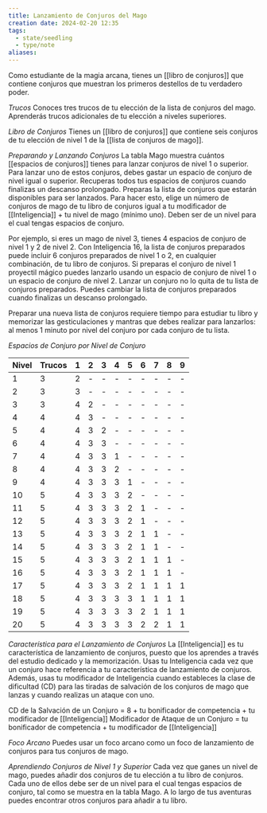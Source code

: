 ```yaml
---
title: Lanzamiento de Conjuros del Mago
creation date: 2024-02-20 12:35
tags:
  - state/seedling
  - type/note
aliases:
---
```

Como estudiante de la magia arcana, tienes un [[libro de conjuros]] que contiene conjuros que
muestran los primeros destellos de tu verdadero poder.

*Trucos*
Conoces tres trucos de tu elección de la lista de conjuros del mago. Aprenderás trucos adicionales de tu elección a niveles superiores.

*Libro de Conjuros*
Tienes un [[libro de conjuros]] que contiene seis conjuros de tu elección de nivel 1 de la [[lista de conjuros de mago]].

*Preparando y Lanzando Conjuros*
La tabla Mago muestra cuántos [[espacios de conjuros]] tienes para lanzar conjuros de nivel 1 o
superior. Para lanzar uno de estos conjuros, debes gastar un espacio de conjuro de nivel igual o
superior. Recuperas todos tus espacios de conjuros cuando finalizas un descanso prolongado.
Preparas la lista de conjuros que estarán disponibles para ser lanzados. 
Para hacer esto, elige un número de conjuros de mago de tu libro de conjuros igual a tu modificador de [[Inteligencia]] + tu nivel de mago (mínimo uno). 
Deben ser de un nivel para el cual tengas espacios de conjuro.

Por ejemplo, si eres un mago de nivel 3, tienes 4 espacios de conjuro de nivel 1 y 2 de nivel 2. Con
Inteligencia 16, la lista de conjuros preparados puede incluir 6 conjuros preparados de nivel 1 o 2, en cualquier combinación, de tu libro de conjuros. Si preparas el conjuro de nivel 1 proyectil mágico puedes lanzarlo usando un espacio de conjuro de nivel 1 o un espacio de conjuro de nivel 2. Lanzar un conjuro no lo quita de tu lista de conjuros preparados.
Puedes cambiar la lista de conjuros preparados cuando finalizas un descanso prolongado. 

Preparar una nueva lista de conjuros requiere tiempo para estudiar tu libro y memorizar las gesticulaciones y mantras que debes realizar para lanzarlos: al menos 1 minuto por nivel del conjuro por cada conjuro de tu lista.


*Espacios de Conjuro por Nivel de Conjuro*

| Nivel | Trucos | 1 | 2 | 3 | 4 | 5 | 6 | 7 | 8 | 9 |
| ---- | ---- | ---- | ---- | ---- | ---- | ---- | ---- | ---- | ---- | ---- |
| 1 | 3 | 2 | - | - | - | - | - | - | - | - |
| 2 | 3 | 3 | - | - | - | - | - | - | - | - |
| 3 | 3 | 4 | 2 | - | - | - | - | - | - | - |
| 4 | 4 | 4 | 3 | - | - | - | - | - | - | - |
| 5 | 4 | 4 | 3 | 2 | - | - | - | - | - | - |
| 6 | 4 | 4 | 3 | 3 | - | - | - | - | - | - |
| 7 | 4 | 4 | 3 | 3 | 1 | - | - | - | - | - |
| 8 | 4 | 4 | 3 | 3 | 2 | - | - | - | - | - |
| 9 | 4 | 4 | 3 | 3 | 3 | 1 | - | - | - | - |
| 10 | 5 | 4 | 3 | 3 | 3 | 2 | - | - | - | - |
| 11 | 5 | 4 | 3 | 3 | 3 | 2 | 1 | - | - | - |
| 12 | 5 | 4 | 3 | 3 | 3 | 2 | 1 | - | - | - |
| 13 | 5 | 4 | 3 | 3 | 3 | 2 | 1 | 1 | - | - |
| 14 | 5 | 4 | 3 | 3 | 3 | 2 | 1 | 1 | - | - |
| 15 | 5 | 4 | 3 | 3 | 3 | 2 | 1 | 1 | 1 | - |
| 16 | 5 | 4 | 3 | 3 | 3 | 2 | 1 | 1 | 1 | - |
| 17 | 5 | 4 | 3 | 3 | 3 | 2 | 1 | 1 | 1 | 1 |
| 18 | 5 | 4 | 3 | 3 | 3 | 3 | 1 | 1 | 1 | 1 |
| 19 | 5 | 4 | 3 | 3 | 3 | 3 | 2 | 1 | 1 | 1 |
| 20 | 5 | 4 | 3 | 3 | 3 | 3 | 2 | 2 | 1 | 1 |


*Característica para el Lanzamiento de Conjuros*
La [[Inteligencia]] es tu característica de lanzamiento de conjuros, puesto que los aprendes a través del estudio dedicado y la memorización. Usas tu Inteligencia cada vez que un conjuro hace referencia a tu característica de lanzamiento de conjuros. Además, usas tu modificador de Inteligencia cuando estableces la clase de dificultad (CD) para las tiradas de salvación de los conjuros de mago que lanzas y cuando realizas un ataque con uno.

CD de la Salvación de un Conjuro = 8 + tu bonificador de competencia + tu modificador de
[[Inteligencia]]
Modificador de Ataque de un Conjuro = tu bonificador de competencia + tu modificador de
[[Inteligencia]]

*Foco Arcano*
Puedes usar un foco arcano como un foco de lanzamiento de conjuros para tus conjuros de mago.

*Aprendiendo Conjuros de Nivel 1 y Superior*
Cada vez que ganes un nivel de mago, puedes añadir dos conjuros de tu elección a tu libro de
conjuros. Cada uno de ellos debe ser de un nivel para el cual tengas espacios de conjuro, tal como se muestra en la tabla Mago. A lo largo de tus aventuras puedes encontrar otros conjuros para añadir a tu libro.

